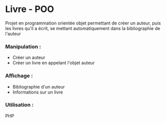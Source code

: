 # Livre - POO

Projet en programmation orientée objet permettant de créer un auteur, puis les livres qu'il a écrit, se mettant automatiquement dans la bibliographie de l'auteur


### Manipulation :  
- Créer un auteur
- Créer un livre en appelant l'objet auteur


### Affichage :
- Bibliographie d'un auteur
- Informations sur un livre


### Utilisation : 
PHP
